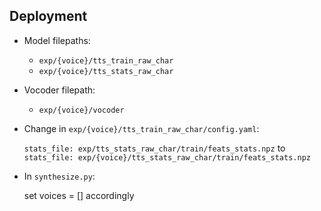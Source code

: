 ## Deployment

* Model filepaths:
    * `exp/{voice}/tts_train_raw_char`
    * `exp/{voice}/tts_stats_raw_char`

* Vocoder filepath:
    * `exp/{voice}/vocoder`

* Change in `exp/{voice}/tts_train_raw_char/config.yaml`:

  `stats_file: exp/tts_stats_raw_char/train/feats_stats.npz` to
  `stats_file: exp/{voice}/tts_stats_raw_char/train/feats_stats.npz`

* In `synthesize.py`:

  set voices = [] accordingly
